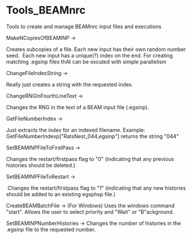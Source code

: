 # Tools_BEAMnrc
Tools to create and manage BEAMnrc input files and executions

MakeNCopiesOfBEAMINP -> 

  Creates subcopies of a file. 
  Each new input has their own random number seed.
  Each new input has a unique(?) index on the end.
  For creating matching .egsinp files thAt can be excuted with simple parallelism

ChangeFileIndexString -> 

  Really just creates a string with the requested index.

ChangeRNGInFourthLineText -> 

  Changes the RNG in the text of a BEAM input file  (.egsinp).

GetFileNumberIndex -> 

  Just extracts the index for an indexed filename.
  Example: GetFileNumberIndexp["RatsNest_044,egsinp"] returns the string "044"

SetBEAMINPFileToFirstPass -> 

  Changes the restart/firstpass flag to "0" (indicating that any previous histories should be deleted.)

SetBEAMINPFileToRestart -> 

  Changes the restart/firstpass flag to "1" (indicating that any new histories should be added to an existing egsphsp file.)

CreateBEAMBatchFile -> (For Windows)
Uses the windows command "start".  Allows the user to select priority and "Wait" or "B"ackground.

SetBEAMINPNumberHistories -> 
  Changes the number of histories in the .egsinp file to the requested number.
